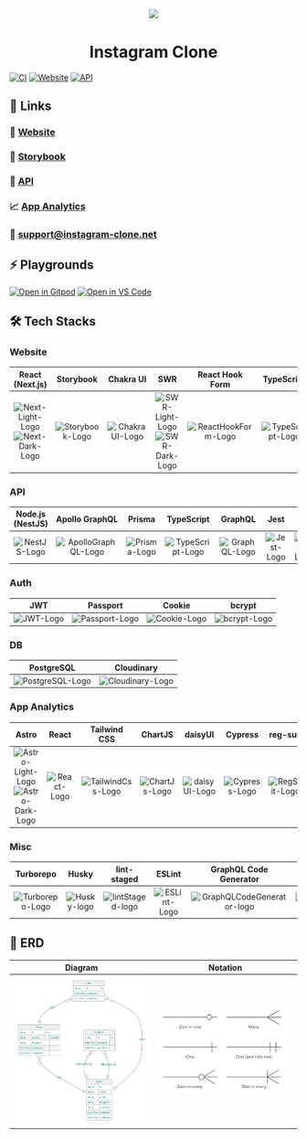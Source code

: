 <p align="center"><img src="https://user-images.githubusercontent.com/83388735/187939371-9396b890-6f10-4bae-b52e-e38c5a17d49e.gif" width="300"></p>
<h1 align="center">Instagram Clone</h1>

[![CI](https://github.com/kentayamada-dev/instagram-clone/actions/workflows/ci.yml/badge.svg)](https://github.com/kentayamada-dev/instagram-clone/actions/workflows/ci.yml)
[![Website](https://img.shields.io/website?label=Website&logo=Vercel&url=https%3A%2F%2Fapp.instagram-clone.net)](https://app.instagram-clone.net/)
[![API](https://img.shields.io/website?label=API&logo=Heroku&url=https%3A%2F%2Fapi.instagram-clone.net)](https://api.instagram-clone.net/)

## 🔗 Links

### 🥳 [Website](https://app.instagram-clone.net/)

### 📓 [Storybook](https://app.instagram-clone.net/storybook/)

### 🚀 [API](https://api.instagram-clone.net/)

### 📈 [App Analytics](https://kentayamada-dev.github.io/instagram-clone/)

### 📧 <a href="mailto:user@support@instagram-clone.net">support@instagram-clone.net</a>

## ⚡ Playgrounds

[![Open in Gitpod](https://user-images.githubusercontent.com/83388735/186300755-062f9256-aeaa-42d1-b42c-50bdb7b728ed.svg)](https://gitpod.io/#https://github.com/kentayamada-dev/instagram-clone)
[![Open in VS Code](https://user-images.githubusercontent.com/83388735/186300430-2a29e2aa-6bcb-42f2-a8d4-2a3b61aa3c67.svg)](https://vscode.dev/github/kentayamada-dev/instagram-clone)

## 🛠️ Tech Stacks

### Website

<table>
    <thead>
        <tr>
            <th align="center">React (Next.js)</th>
            <th align="center">Storybook</th>
            <th align="center">Chakra UI</th>
            <th align="center">SWR</th>
            <th align="center">React Hook Form</th>
            <th align="center">TypeScript</th>
            <th align="center">i18next</th>
            <th align="center">Faker</th>
            <th align="center">LottieFiles</th>
            <th align="center">Emotion</th>
            <th align="center">Light/Dark Modes</th>
            <th align="center">Responsive</th>
        </tr>
    </thead>
    <tbody>
        <tr>
            <td align="center"><img width=50 src="https://user-images.githubusercontent.com/83388735/188771957-f65f7875-36f5-4331-9386-e834adad2919.svg#gh-dark-mode-only" alt="Next-Light-Logo"><img width=50 src="https://user-images.githubusercontent.com/83388735/188772091-fdc3705f-c936-4fdd-a040-4c329845dee4.svg#gh-light-mode-only" alt="Next-Dark-Logo"></td>
            <td align="center"><img src="https://ico.now.sh/storybook/FF4785" width=50 alt="Storybook-Logo"/></td>
            <td align="center"><img src="https://ico.now.sh/chakraui/319795" width=50 alt="ChakraUI-Logo"/></td>
            <td align="center"><img width=50 src="https://user-images.githubusercontent.com/83388735/188774891-6a932350-d30f-4b63-9dc6-e0d0e830b8cd.svg#gh-dark-mode-only" alt="SWR-Light-Logo"><img width=50 src="https://user-images.githubusercontent.com/83388735/188774743-41eafc07-65ad-4cc0-8c2b-6105a2badc8c.svg#gh-light-mode-only" alt="SWR-Dark-Logo"></td>
            <td align="center"><img src="https://ico.now.sh/reacthookform/EC5990" width=50 alt="ReactHookForm-Logo"/></td>
            <td align="center"><img src="https://ico.now.sh/typescript/3178C6" width=50 alt="TypeScript-Logo"/></td>
            <td align="center"><img src="https://user-images.githubusercontent.com/83388735/188814780-901edb98-fc74-4344-b30b-c6b5913cea13.svg" width=50 alt="i18next-Logo"/></td>
            <td align="center"><img src="https://user-images.githubusercontent.com/83388735/188792063-18dd5fa8-5f20-4e70-9424-f1682497e251.svg" width=50 alt="Faker-Logo"/></td>
            <td align="center"><img src="https://user-images.githubusercontent.com/83388735/188816450-a333927b-7b2b-4ce4-99c5-07047040991a.svg" width=50 alt="LottieFiles-Logo"/></td>
            <td align="center"><img src="https://user-images.githubusercontent.com/83388735/188817479-ef37e456-6360-4bb4-a66d-f1d47cdd89d3.svg" width=50 alt="Emotion-Logo"/></td>
            <td align="center"><img src="https://user-images.githubusercontent.com/83388735/188780871-4cf9ab75-7639-45a9-868f-50be81d009fe.svg" width=50 alt="LightDark-Logo"/></td>
            <td align="center"><img src="https://user-images.githubusercontent.com/83388735/188781297-bd86e1ab-3a77-4637-a1a0-2b1aac4d50eb.svg" width=50 alt="Responsive-Logo"/></td>
        </tr>
    </tbody>
</table>

### API

<table>
    <thead>
        <tr>
            <th align="center">Node.js (NestJS)</th>
            <th align="center">Apollo GraphQL</th>
            <th align="center">Prisma</th>
            <th align="center">TypeScript</th>
            <th align="center">GraphQL</th>
            <th align="center">Jest</th>
            <th align="center">Joi</th>
            <th align="center">Faker</th>
        </tr>
    </thead>
    <tbody>
        <tr>
            <td align="center"><img src="https://ico.now.sh/nestjs/E0234E" width=50 alt="NestJS-Logo"/></td>
            <td align="center"><img src="https://ico.now.sh/apollographql/311C87" width=50 alt="ApolloGraphQL-Logo"/></td>
            <td align="center"><img src="https://ico.now.sh/prisma/5A67D8" width=50 alt="Prisma-Logo"/></td>
            <td align="center"><img src="https://ico.now.sh/typescript/3178C6" width=50 alt="TypeScript-Logo"/></td>
            <td align="center"><img src="https://ico.now.sh/graphql/E10098" width=50 alt="GraphQL-Logo"/></td>
            <td align="center"><img src="https://ico.now.sh/jest/C21325" width=50 alt="Jest-Logo"/></td>
            <td align="center"><img src="https://user-images.githubusercontent.com/83388735/188789144-771beb68-140b-4af4-9166-63b55da60db7.png" width=50 alt="Joi-Logo"/></td>
            <td align="center"><img src="https://user-images.githubusercontent.com/83388735/188792063-18dd5fa8-5f20-4e70-9424-f1682497e251.svg" width=50 alt="Faker-Logo"/></td>
        </tr>
    </tbody>
</table>

### Auth

<table>
    <thead>
        <tr>
            <th align="center">JWT</th>
            <th align="center">Passport</th>
            <th align="center">Cookie</th>
            <th align="center">bcrypt</th>
        </tr>
    </thead>
    <tbody>
        <tr>
            <td align="center"><img src="https://user-images.githubusercontent.com/83388735/188787294-d381912f-e863-4ce8-8592-763558f4f5a2.svg" width=60 alt="JWT-Logo"/></td>
            <td align="center"><img src="https://ico.now.sh/passport/34E27A" width=50 alt="Passport-Logo"/></td>
            <td align="center"><img src="https://user-images.githubusercontent.com/83388735/188790368-bba37285-8bfa-4bbd-8d4b-a7d067709669.svg" width=50 alt="Cookie-Logo"/></td>
            <td align="center"><img src="https://user-images.githubusercontent.com/83388735/188790866-4c4eef89-04bc-410b-8660-23e2c8a8a55f.svg" width=50 alt="bcrypt-Logo"/></td>
        </tr>
    </tbody>
</table>

### DB

<table>
    <thead>
        <tr>
            <th align="center">PostgreSQL</th>
            <th align="center">Cloudinary</th>
        </tr>
    </thead>
    <tbody>
        <tr>
            <td align="center"><img src="https://user-images.githubusercontent.com/83388735/188818213-3432099a-dba0-41cb-96d1-01cc34617e6c.svg" width=50 alt="PostgreSQL-Logo"/></td>
            <td align="center"><img src="https://user-images.githubusercontent.com/83388735/188791369-23350304-ff43-41fb-a895-70d077af45ac.svg" width=50 alt="Cloudinary-Logo"/></td>
        </tr>
    </tbody>
</table>

### App Analytics

<table>
    <thead>
        <tr>
            <th align="center">Astro</th>
            <th align="center">React</th>
            <th align="center">Tailwind CSS</th>
            <th align="center">ChartJS</th>
            <th align="center">daisyUI</th>
            <th align="center">Cypress</th>
            <th align="center">reg-suit</th>
            <th align="center">Google Analytics</th>
            <th align="center">Next.js Bundle Analyzer</th>
            <th align="center">Lighthouse</th>
        </tr>
    </thead>
    <tbody>
        <tr>
            <td align="center"><img width=50 src="https://user-images.githubusercontent.com/83388735/189289011-f951f18a-c64c-4d92-88dc-ea01316c2b5d.svg#gh-dark-mode-only" alt="Astro-Light-Logo"><img width=50 src="https://user-images.githubusercontent.com/83388735/189288840-9b0cf449-70a1-42fe-b52d-d52b24a098c0.svg#gh-light-mode-only" alt="Astro-Dark-Logo"></td>
            <td align="center"><img src="https://ico.now.sh/react/61DAFB" width=50 alt="React-Logo"/></td>
            <td align="center"><img src="https://ico.now.sh/tailwindcss/06B6D4" width=50 alt="TailwindCss-Logo"/></td>
            <td align="center"><img src="https://user-images.githubusercontent.com/83388735/189290395-e6e2309d-6040-4b83-b0b3-eeffdcad81f2.svg" width=50 alt="ChartJs-Logo"/></td><td align="center"><img src="https://user-images.githubusercontent.com/83388735/189292024-342fc5ba-38de-4002-8504-d1aeeaf737b9.svg" width=50 alt="daisyUI-Logo"/></td>
            <td align="center"><img src="https://user-images.githubusercontent.com/83388735/188815804-2ec09981-9d01-42eb-8e93-a1eb32a9424a.svg" width=50 alt="Cypress-Logo"/></td>
            <td align="center"><img src="https://user-images.githubusercontent.com/83388735/188776078-285817f2-166c-4702-8dcf-77a87ea8521e.svg" width=50 alt="RegSuit-Logo"/></td>
            <td align="center"><img src="https://user-images.githubusercontent.com/83388735/189570289-82b9c752-9e1b-41f7-8784-14d2535c1a8e.svg" width=50 alt="GoogleAnalytics-Logo"/></td>
            <td align="center"><img src="https://user-images.githubusercontent.com/83388735/189572630-9a317d40-fac0-4a80-a2fd-ecfc3248ef3f.svg" width=100 alt="NextJsBundleAnalyzer-Logo"/></td>
            <td align="center"><img src="https://user-images.githubusercontent.com/83388735/189572955-8defca65-0384-43ef-b32d-4d24d1b0dc79.svg" width=50 alt="Lighthouse-Logo"/></td>
        </tr>
    </tbody>
</table>

### Misc

<table>
    <thead>
        <tr>
            <th align="center">Turborepo</th>
            <th align="center">Husky</th>
            <th align="center">lint-staged</th>
            <th align="center">ESLint</th>
            <th align="center">GraphQL Code Generator</th>
            <th align="center">Prettier</th>
            <th align="center">CSpell</th>
            <th align="center">GitHub Actions</th>
        </tr>
    </thead>
    <tbody>
        <tr>
            <td align="center"><img src="https://user-images.githubusercontent.com/83388735/188793732-de48c65d-1f46-412b-97fe-4e2497427861.svg" width=50 alt="Turborepo-Logo"/></td>
           <td align="center"><img src="https://user-images.githubusercontent.com/83388735/188795423-67733560-8263-4abb-9ff9-618c29d2d3e2.svg"width=50 alt="Husky-logo"</td>
           <td align="center"><img src="https://user-images.githubusercontent.com/83388735/188796031-6f5ed441-1c0e-4190-afa6-535ad7ed37a2.svg"width=50 alt="lintStaged-logo"</td>
           <td align="center"><img src="https://ico.now.sh/eslint/4B32C3" width=50 alt="ESLint-Logo"/></td>
           <td align="center"><img src="https://user-images.githubusercontent.com/83388735/188797324-3c47f52c-3009-4add-9199-a5cb33dc39c1.svg"width=50 alt="GraphQLCodeGenerator-logo"</td>
           <td align="center"><img src="https://user-images.githubusercontent.com/83388735/188797905-79574cac-5b22-4e8e-8d0a-1c21c48ff386.svg"width=50 alt="Prettier-logo"</td>
           <td align="center"><img src="https://user-images.githubusercontent.com/83388735/188798447-b49ecbe4-0620-48f4-afe1-bbdef80cc6ba.svg"width=50 alt="CSpell-logo"</td>
           <td align="center"><img src="https://user-images.githubusercontent.com/83388735/188798716-9989bfa4-ef70-491e-8bbd-f69a774d7e18.svg"width=50 alt="GitHubActions-logo"</td>
        </tr>
    </tbody>
</table>

## 💾 ERD

| Diagram                                                                     | Notation                                                                      |
| --------------------------------------------------------------------------- | ----------------------------------------------------------------------------- |
| <img src="apps/backend/prisma/erd/diagram.svg" width="500px" alt="diagram"> | <img src="apps/backend/prisma/erd/notation.png" width="500px" alt="notation"> |

<!--
```mermaid
%%{init: {'theme':'neutral', 'themeVariables': { 'textColor': '#11999E', 'nodeTextColor':'#AA96DA', 'tertiaryColor':'transparent'}}}%%
erDiagram

  User {
    String id
    String name
    String email
    String imageUrl
    String password
    DateTime createdAt
    DateTime updatedAt
    }


  Post {
    String id PK
    String caption  "nullable"
    String imageUrl
    DateTime createdAt
    DateTime updatedAt
    }


  Follow {
    String id PK
    DateTime createdAt
    DateTime updatedAt
    }


  Like {
    String id PK
    DateTime createdAt
    DateTime updatedAt
    }

    Post o{--|| User : "user"
    Follow o{--|| User : "followedUser"
    Follow o{--|| User : "followingUser"
    Like o{--|| User : "user"
    Like o{--|| Post : "post"
```
-->
